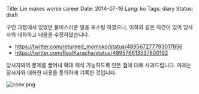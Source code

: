 Title: Lie makes worse career
Date: 2014-07-16
Lang: ko
Tags: diary
Status: draft


구인 과정에서 있었던 불미스러운 일을 포스팅 하였으나,
이하와 같은 의견이 있어 당사자와 대화하고 내용을 수정하였습니다.

  - <https://twitter.com/returned_momoko/status/489567277793017856>
  - <https://twitter.com/RealKaracha/status/489576613537800192>

당사자와의 문제를 끌어내 확대 해석 가능하도록 만든 점에 대해 사과드립니다.
아래는 당사자와 대화한 내용을 동의하에 기록한 것입니다.

![conv.png](./static/images/2014-07/conv.png)
